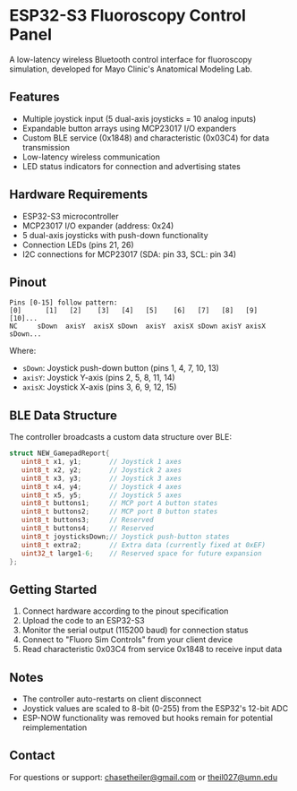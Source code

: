 # ESP32-S3 Fluoroscopy Control Panel

A low-latency wireless Bluetooth control interface for fluoroscopy simulation, developed for Mayo Clinic's Anatomical Modeling Lab.

## Features

- Multiple joystick input (5 dual-axis joysticks = 10 analog inputs)
- Expandable button arrays using MCP23017 I/O expanders
- Custom BLE service (0x1848) and characteristic (0x03C4) for data transmission
- Low-latency wireless communication
- LED status indicators for connection and advertising states

## Hardware Requirements

- ESP32-S3 microcontroller
- MCP23017 I/O expander (address: 0x24)
- 5 dual-axis joysticks with push-down functionality
- Connection LEDs (pins 21, 26)
- I2C connections for MCP23017 (SDA: pin 33, SCL: pin 34)

## Pinout

```
Pins [0-15] follow pattern:
[0]      [1]   [2]    [3]   [4]   [5]    [6]   [7]   [8]   [9]   [10]...
NC     sDown  axisY  axisX sDown  axisY  axisX sDown axisY axisX sDown...
```

Where:
- `sDown`: Joystick push-down button (pins 1, 4, 7, 10, 13)
- `axisY`: Joystick Y-axis (pins 2, 5, 8, 11, 14)
- `axisX`: Joystick X-axis (pins 3, 6, 9, 12, 15)

## BLE Data Structure

The controller broadcasts a custom data structure over BLE:

```cpp
struct NEW_GamepadReport{
   uint8_t x1, y1;       // Joystick 1 axes
   uint8_t x2, y2;       // Joystick 2 axes
   uint8_t x3, y3;       // Joystick 3 axes
   uint8_t x4, y4;       // Joystick 4 axes
   uint8_t x5, y5;       // Joystick 5 axes
   uint8_t buttons1;     // MCP port A button states
   uint8_t buttons2;     // MCP port B button states
   uint8_t buttons3;     // Reserved
   uint8_t buttons4;     // Reserved
   uint8_t joysticksDown;// Joystick push-button states
   uint8_t extra2;       // Extra data (currently fixed at 0xEF)
   uint32_t large1-6;    // Reserved space for future expansion
};
```

## Getting Started

1. Connect hardware according to the pinout specification
2. Upload the code to an ESP32-S3
3. Monitor the serial output (115200 baud) for connection status
4. Connect to "Fluoro Sim Controls" from your client device
5. Read characteristic 0x03C4 from service 0x1848 to receive input data

## Notes

- The controller auto-restarts on client disconnect
- Joystick values are scaled to 8-bit (0-255) from the ESP32's 12-bit ADC
- ESP-NOW functionality was removed but hooks remain for potential reimplementation 

## Contact

For questions or support: chasetheiler@gmail.com or theil027@umn.edu
